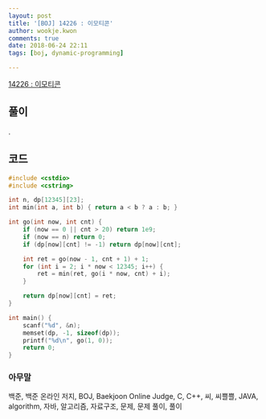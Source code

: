 ```yaml
---
layout: post
title: '[BOJ] 14226 : 이모티콘'
author: wookje.kwon
comments: true
date: 2018-06-24 22:11
tags: [boj, dynamic-programming]

---
```


[14226 : 이모티콘](https://www.acmicpc.net/problem/14226)  

## 풀이

.

## 코드

```cpp
#include <cstdio>
#include <cstring>

int n, dp[12345][23];
int min(int a, int b) { return a < b ? a : b; }

int go(int now, int cnt) {
	if (now == 0 || cnt > 20) return 1e9;
	if (now == n) return 0;
	if (dp[now][cnt] != -1) return dp[now][cnt];

	int ret = go(now - 1, cnt + 1) + 1;
	for (int i = 2; i * now < 12345; i++) {
		ret = min(ret, go(i * now, cnt) + i);
	}

	return dp[now][cnt] = ret;
}

int main() {
	scanf("%d", &n);
	memset(dp, -1, sizeof(dp));
	printf("%d\n", go(1, 0));
	return 0;
}
```

### 아무말  
백준, 백준 온라인 저지, BOJ, Baekjoon Online Judge, C, C++, 씨, 씨쁠쁠, JAVA, algorithm, 자바, 알고리즘, 자료구조, 문제, 문제 풀이, 풀이

